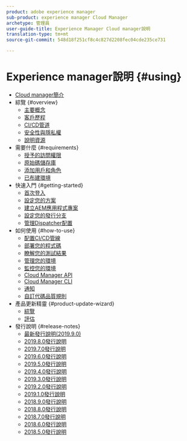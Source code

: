 ```yaml
---
product: adobe experience manager
sub-product: experience manager Cloud Manager
archetype: 管理員
user-guide-title: Experience Manager Cloud manager說明
translation-type: tm+mt
source-git-commit: 548d18f251cf8c4c827d2208fec04cde235ce731

---
```



# Experience manager說明 {#using}

+ [Cloud manager簡介](introduction-to-cloud-manager.md)
+ 綜覽 {#overview}
   + [主要概念](key-concepts.md)
   + [客戶歷程](customer-journey.md)
   + [CI/CD管道](ci-cd-pipeline.md)
   + [安全性與隱私權](security-and-privacy.md)
   + [說明資源](help-resources.md)
+ 需要什麼 {#requirements}
   + [授予的訪問權限](access-rights-granted.md)
   + [原始碼儲存庫](source-code-repository.md)
   + [添加用戶和角色](setting-up-users-and-roles.md)
   + [已布建環境](environments-provisioned.md)
+ 快速入門 {#getting-started}
   + [首次登入](first-time-login.md)
   + [設定您的方案](setting-up-program.md)
   + [建立AEM應用程式專案](create-an-application-project.md)
   + [設定您的發行分支](configure-your-release-branches.md)
   + [管理Dispatcher配置](dispatcher-configurations.md)
+ 如何使用 {#how-to-use}
   + [配置CI/CD管線](configuring-pipeline.md)
   + [部署您的程式碼](deploying-code.md)
   + [瞭解您的測試結果](understand-your-test-results.md)
   + [管理您的環境](manage-your-environment.md)
   + [監控您的環境](monitor-your-environments.md)
   + [Cloud Manager API](https://www.adobe.io/apis/experiencecloud/cloud-manager/docs.html)
   + [Cloud Manager CLI](https://github.com/adobe/aio-cli-plugin-cloudmanager/blob/master/README.md)
   + [通知](notifications.md)
   + [自訂代碼品質規則](custom-code-quality-rules.md)
+ 產品更新精靈 {#product-update-wizard}
   + [綜覽](overview-productupdate-wizard.md)
   + [評估](evaluation.md)
+ 發行說明 {#release-notes}
   + [最新發行說明(2019.9.0)](release-notes-current.md)
   + [2019.8.0發行說明](release-notes-2019-8-0.md)
   + [2019.7.0發行說明](release-notes-2019-7-0.md)
   + [2019.6.0發行說明](release-notes-2019-6-0.md)
   + [2019.5.0發行說明](release-notes-2019-5-0.md)
   + [2019.4.0發行說明](release-notes-2019-4-0.md)
   + [2019.3.0發行說明](release-notes-2019-3-0.md)
   + [2019.2.0發行說明](release-notes-2019-2-0.md)
   + [2019.1.0發行說明](release-notes-2019-1-0.md)
   + [2018.9.0發行說明](release-notes-2018-9-0.md)
   + [2018.8.0發行說明](release-notes-2018-8-0.md)
   + [2018.7.0發行說明](release-notes-2018-7-0.md)
   + [2018.6.0發行說明](release-notes-2018-6-0.md)
   + [2018.5.0發行說明](release-notes-2018-5-0.md)

